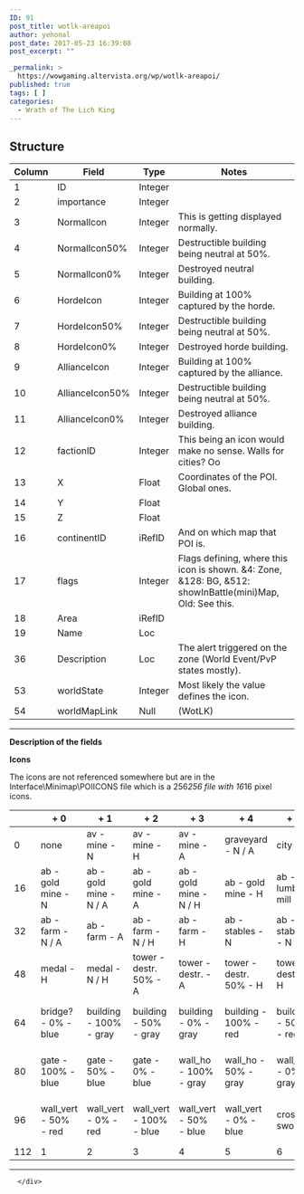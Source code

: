 ```yaml
---
ID: 91
post_title: wotlk-areapoi
author: yehonal
post_date: 2017-05-23 16:39:08
post_excerpt: ""

_permalink: >
  https://wowgaming.altervista.org/wp/wotlk-areapoi/
published: true
tags: [ ]
categories:
  - Wrath of The Lich King
---
```

<div id="content">
        <h2 id="structure">Structure</h2>

<table>
  <thead>
    <tr>
      <th>Column</th>
      <th>Field</th>
      <th>Type</th>
      <th>Notes</th>
    </tr>
  </thead>
  <tbody>
    <tr>
      <td>1</td>
      <td>ID</td>
      <td>Integer</td>
      <td>&nbsp;</td>
    </tr>
    <tr>
      <td>2</td>
      <td>importance</td>
      <td>Integer</td>
      <td>&nbsp;</td>
    </tr>
    <tr>
      <td>3</td>
      <td>NormalIcon</td>
      <td>Integer</td>
      <td>This is getting displayed normally.</td>
    </tr>
    <tr>
      <td>4</td>
      <td>NormalIcon50%</td>
      <td>Integer</td>
      <td>Destructible building being neutral at 50%.</td>
    </tr>
    <tr>
      <td>5</td>
      <td>NormalIcon0%</td>
      <td>Integer</td>
      <td>Destroyed neutral building.</td>
    </tr>
    <tr>
      <td>6</td>
      <td>HordeIcon</td>
      <td>Integer</td>
      <td>Building at 100% captured by the horde.</td>
    </tr>
    <tr>
      <td>7</td>
      <td>HordeIcon50%</td>
      <td>Integer</td>
      <td>Destructible building being neutral at 50%.</td>
    </tr>
    <tr>
      <td>8</td>
      <td>HordeIcon0%</td>
      <td>Integer</td>
      <td>Destroyed horde building.</td>
    </tr>
    <tr>
      <td>9</td>
      <td>AllianceIcon</td>
      <td>Integer</td>
      <td>Building at 100% captured by the alliance.</td>
    </tr>
    <tr>
      <td>10</td>
      <td>AllianceIcon50%</td>
      <td>Integer</td>
      <td>Destructible building being neutral at 50%.</td>
    </tr>
    <tr>
      <td>11</td>
      <td>AllianceIcon0%</td>
      <td>Integer</td>
      <td>Destroyed alliance building.</td>
    </tr>
    <tr>
      <td>12</td>
      <td>factionID</td>
      <td>Integer</td>
      <td>This being an icon would make no sense. Walls for cities? Oo</td>
    </tr>
    <tr>
      <td>13</td>
      <td>X</td>
      <td>Float</td>
      <td>Coordinates of the POI. Global ones.</td>
    </tr>
    <tr>
      <td>14</td>
      <td>Y</td>
      <td>Float</td>
      <td>&nbsp;</td>
    </tr>
    <tr>
      <td>15</td>
      <td>Z</td>
      <td>Float</td>
      <td>&nbsp;</td>
    </tr>
    <tr>
      <td>16</td>
      <td>continentID</td>
      <td>iRefID</td>
      <td>And on which map that POI is.</td>
    </tr>
    <tr>
      <td>17</td>
      <td>flags</td>
      <td>Integer</td>
      <td>Flags defining, where this icon is shown. &amp;4: Zone, &amp;128: BG, &amp;512: showInBattle(mini)Map, Old: See this.</td>
    </tr>
    <tr>
      <td>18</td>
      <td>Area</td>
      <td>iRefID</td>
      <td>&nbsp;</td>
    </tr>
    <tr>
      <td>19</td>
      <td>Name</td>
      <td>Loc</td>
      <td>&nbsp;</td>
    </tr>
    <tr>
      <td>36</td>
      <td>Description</td>
      <td>Loc</td>
      <td>The alert triggered on the zone (World Event/PvP states mostly).</td>
    </tr>
    <tr>
      <td>53</td>
      <td>worldState</td>
      <td>Integer</td>
      <td>Most likely the value defines the icon.</td>
    </tr>
    <tr>
      <td>54</td>
      <td>worldMapLink</td>
      <td>Null</td>
      <td>(WotLK)</td>
    </tr>
  </tbody>
</table>

<hr>

<p><strong>Description of the fields</strong></p>

<p><strong>Icons</strong></p>

<p>The icons are not referenced somewhere but are in the Interface\Minimap\POIICONS file which is a 256<em>256 file with 16</em>16 pixel icons.</p>

<table>
  <thead>
    <tr>
      <th>&nbsp;</th>
      <th>+ 0</th>
      <th>+ 1</th>
      <th>+ 2</th>
      <th>+ 3</th>
      <th>+ 4</th>
      <th>+ 5</th>
      <th>+ 6</th>
      <th>+ 7</th>
      <th>+ 8</th>
      <th>+ 9</th>
      <th>+ 10</th>
      <th>+ 11</th>
      <th>+ 12</th>
      <th>+ 13</th>
      <th>+ 14</th>
      <th>+ 15</th>
      <th>&nbsp;</th>
    </tr>
  </thead>
  <tbody>
    <tr>
      <td>0</td>
      <td>none</td>
      <td>av - mine - N</td>
      <td>av - mine - H</td>
      <td>av - mine - A</td>
      <td>graveyard - N / A</td>
      <td>city</td>
      <td>tower</td>
      <td>! Flag</td>
      <td>graveyard normal</td>
      <td>tower - N / A</td>
      <td>tower - H</td>
      <td>tower - A</td>
      <td>tower - N / H</td>
      <td>graveyard - H</td>
      <td>graveyard - N / H</td>
      <td>graveyard - A</td>
      <td>&nbsp;</td>
    </tr>
    <tr>
      <td>16</td>
      <td>ab - gold mine - N</td>
      <td>ab - gold mine - N / A</td>
      <td>ab - gold mine - A</td>
      <td>ab - gold mine - N / H</td>
      <td>ab - gold mine - H</td>
      <td>ab - lumber mill - N</td>
      <td>ab - lumber mill - N / A</td>
      <td>ab - lumber mill - A</td>
      <td>ab - lumber mill - N / H</td>
      <td>ab - lumber mill - H</td>
      <td>ab - blacksmith - N</td>
      <td>ab - blacksmith - N / A</td>
      <td>ab - blacksmith - A</td>
      <td>ab - blacksmith - N / H</td>
      <td>ab - blacksmith - H</td>
      <td>ab - farm - N</td>
      <td>&nbsp;</td>
    </tr>
    <tr>
      <td>32</td>
      <td>ab - farm - N / A</td>
      <td>ab - farm - A</td>
      <td>ab - farm - N / H</td>
      <td>ab - farm - H</td>
      <td>ab - stables - N</td>
      <td>ab - stables - N / A</td>
      <td>ab - stables - A</td>
      <td>ab - stables - N / H</td>
      <td>ab - stables - H</td>
      <td>Naxxramas invasion</td>
      <td>sandworm</td>
      <td>flag - A</td>
      <td>flag - H</td>
      <td>flag - N</td>
      <td>medal - A</td>
      <td>medal - N / A</td>
      <td>&nbsp;</td>
    </tr>
    <tr>
      <td>48</td>
      <td>medal - H</td>
      <td>medal - N / H</td>
      <td>tower - destr. 50% - A</td>
      <td>tower - destr. - A</td>
      <td>tower - destr. 50% - H</td>
      <td>tower - destr. - H</td>
      <td>tower - destr. 50% - N</td>
      <td>tower - destr. - N</td>
      <td>bridge? - 100% - gray</td>
      <td>bridge? - 50% - gray</td>
      <td>bridge? - 0% - gray</td>
      <td>bridge? - 100% - red</td>
      <td>bridge? - 50% - red</td>
      <td>bridge? - 0% - red</td>
      <td>bridge? - 100% - blue</td>
      <td>bridge? - 50% - blue</td>
      <td>&nbsp;</td>
    </tr>
    <tr>
      <td>64</td>
      <td>bridge? - 0% - blue</td>
      <td>building - 100% - gray</td>
      <td>building - 50% - gray</td>
      <td>building - 0% - gray</td>
      <td>building - 100% - red</td>
      <td>building - 50% - red</td>
      <td>building - 0% - red</td>
      <td>building - 100% - blue</td>
      <td>building - 50% - blue</td>
      <td>building - 0% - blue</td>
      <td>gate - 100% - gray</td>
      <td>gate - 50% - gray</td>
      <td>gate - 0% - gray</td>
      <td>gate - 100% - red</td>
      <td>gate - 50% - red</td>
      <td>gate - 0% - red</td>
      <td>&nbsp;</td>
    </tr>
    <tr>
      <td>80</td>
      <td>gate - 100% - blue</td>
      <td>gate - 50% - blue</td>
      <td>gate - 0% - blue</td>
      <td>wall_ho - 100% - gray</td>
      <td>wall_ho - 50% - gray</td>
      <td>wall_ho - 0% - gray</td>
      <td>wall_ho - 100% - red</td>
      <td>wall_ho - 50% - red</td>
      <td>wall_ho - 0% - red</td>
      <td>wall_ho - 100% - blue</td>
      <td>wall_ho - 50% - blue</td>
      <td>wall_ho - 0% - blue</td>
      <td>wall_vert - 100% - gray</td>
      <td>wall_vert - 50% - gray</td>
      <td>wall_vert - 0% - gray</td>
      <td>wall_vert - 100% - red</td>
      <td>&nbsp;</td>
    </tr>
    <tr>
      <td>96</td>
      <td>wall_vert - 50% - red</td>
      <td>wall_vert - 0% - red</td>
      <td>wall_vert - 100% - blue</td>
      <td>wall_vert - 50% - blue</td>
      <td>wall_vert - 0% - blue</td>
      <td>crossed swords</td>
      <td>gate - 100% - yellow</td>
      <td>gate - 50% - yellow</td>
      <td>gate - 0% - yellow</td>
      <td>gate - 100% - violet</td>
      <td>gate - 50% - violet</td>
      <td>gate - 0% - violet</td>
      <td>gate - 100% - green</td>
      <td>gate - 50% - green</td>
      <td>gate - 0% - green</td>
      <td>0</td>
      <td>&nbsp;</td>
    </tr>
    <tr>
      <td>112</td>
      <td>1</td>
      <td>2</td>
      <td>3</td>
      <td>4</td>
      <td>5</td>
      <td>6</td>
      <td>7</td>
      <td>8</td>
      <td>9</td>
      <td>:</td>
      <td>&nbsp;</td>
      <td>&nbsp;</td>
      <td>&nbsp;</td>
      <td>&nbsp;</td>
      <td>&nbsp;</td>
      <td>&nbsp;</td>
      <td>&nbsp;</td>
    </tr>
  </tbody>
</table>

<hr>


      </div>